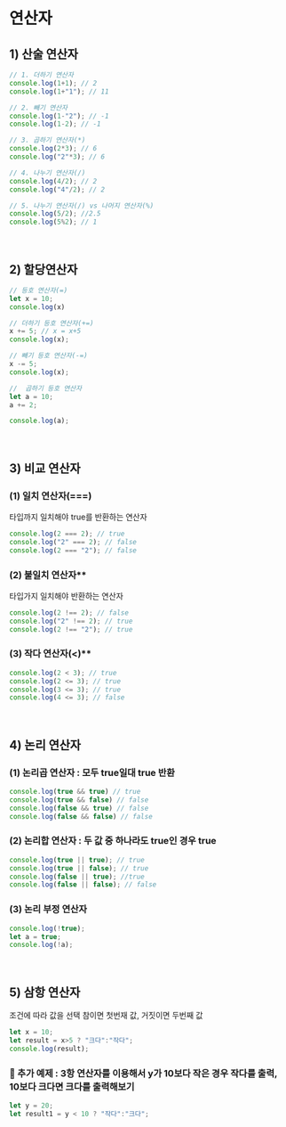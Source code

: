 # 연산자
## 1) 산술 연산자
```js
// 1. 더하기 연산자
console.log(1+1); // 2
console.log(1+"1"); // 11
```
```js
// 2. 빼기 연산자
console.log(1-"2"); // -1
console.log(1-2); // -1
```
```js
// 3. 곱하기 연산자(*)
console.log(2*3); // 6
console.log("2"*3); // 6
```
```js
// 4. 나누기 연산자(/)
console.log(4/2); // 2
console.log("4"/2); // 2
```
```js
// 5. 나누기 연산자(/) vs 나머지 연산자(%)
console.log(5/2); //2.5
console.log(5%2); // 1
```

<br/> 

## 2) 할당연산자
```js
// 등호 연산자(=)
let x = 10;
console.log(x)
```
```js
// 더하기 등호 연산자(+=)
x += 5; // x = x+5
console.log(x);
```
```js
// 빼기 등호 연산자(-=)
x -= 5;
console.log(x);
```
```js
//  곱하기 등호 연산자
let a = 10;
a += 2;

console.log(a);
``` 

 <br/>

## 3) 비교 연산자

### (1) 일치 연산자(===)
타입까지 일치해야 true를 반환하는 연산자
```js
console.log(2 === 2); // true
console.log("2" === 2); // false
console.log(2 === "2"); // false
```

### (2) 불일치 연산자**
타입가지 일치해야 반환하는 연산자
```js
console.log(2 !== 2); // false
console.log("2" !== 2); // true
console.log(2 !== "2"); // true
``` 

### (3) 작다 연산자(<)**
```js
console.log(2 < 3); // true
console.log(2 <= 3); // true
console.log(3 <= 3); // true
console.log(4 <= 3); // false
``` 

<br/> 

## 4) 논리 연산자
### (1) 논리곱 연산자 : 모두 true일대 true 반환
```js
console.log(true && true) // true
console.log(true && false) // false
console.log(false && true) // false
console.log(false && false) // false
``` 

### (2) 논리합 연산자 : 두 값 중 하나라도 true인 경우 true
```js
console.log(true || true); // true
console.log(true || false); // true
console.log(false || true); //true
console.log(false || false); // false
```

### (3) 논리 부정 연산자
```js
console.log(!true);
let a = true;
console.log(!a);
``` 

<br/> 

## 5) 삼항 연산자
조건에 따라 값을 선택 참이면 첫번재 값, 거짓이면 두번째 값
```js
let x = 10;
let result = x>5 ? "크다":"작다";
console.log(result);
``` 

### 🔎 추가 예제 : 3항 연산자를 이용해서 y가 10보다 작은 경우 작다를 출력, 10보다 크다면 크다를 출력해보기
```js
let y = 20;
let result1 = y < 10 ? "작다":"크다";
``` 
